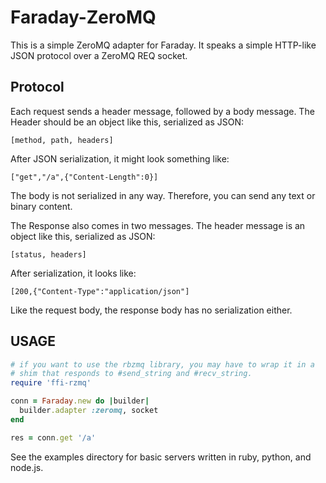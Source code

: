 # Faraday-ZeroMQ

This is a simple ZeroMQ adapter for Faraday.  It speaks a simple
HTTP-like JSON protocol over a ZeroMQ REQ socket.

## Protocol

Each request sends a header message, followed by a body message.  The
Header should be an object like this, serialized as JSON:

    [method, path, headers]

After JSON serialization, it might look something like:

    ["get","/a",{"Content-Length":0}]

The body is not serialized in any way.  Therefore, you can send any text
or binary content.

The Response also comes in two messages.  The header message is an
object like this, serialized as JSON:

    [status, headers]

After serialization, it looks like:

    [200,{"Content-Type":"application/json"]

Like the request body, the response body has no serialization either.

## USAGE

```ruby
# if you want to use the rbzmq library, you may have to wrap it in a
# shim that responds to #send_string and #recv_string.
require 'ffi-rzmq'

conn = Faraday.new do |builder|
  builder.adapter :zeromq, socket
end

res = conn.get '/a'
```

See the examples directory for basic servers written in ruby, python,
and node.js.

